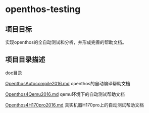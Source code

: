 # openthos-testing

## 项目目标

实现openthos的全自动测试和分析，并形成完善的帮助文档。

## 项目目录描述

doc目录

[OpenthosAutocompile2016.md](https://github.com/xyongcn/openthos-testing/blob/master/doc/OpenthosAutocompile2016.md) openthos的自动编译帮助文档

[Openthos4Qemu2016.md](https://github.com/xyongcn/openthos-testing/blob/master/doc/Openthos4Qemu2016.md) qemu环境下的自动测试帮助文档

[Openthos4H170pro2016.md](https://github.com/xyongcn/openthos-testing/blob/master/doc/Openthos4H170pro2016.md) 真实机器H170pro上的自动测试帮助文档
